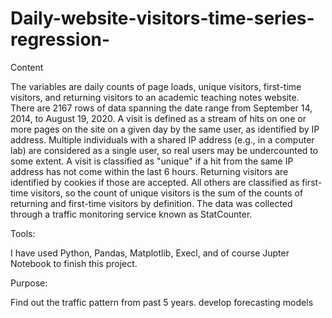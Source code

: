 # Daily-website-visitors-time-series-regression-

Content

The variables are daily counts of page loads, unique visitors, first-time visitors, and returning visitors to an academic teaching notes website. 
There are 2167 rows of data spanning the date range from September 14, 2014, to August 19, 2020. 
A visit is defined as a stream of hits on one or more pages on the site on a given day by the same user, as identified by IP address. 
Multiple individuals with a shared IP address (e.g., in a computer lab) are considered as a single user, so real users may be undercounted to some extent. 
A visit is classified as "unique" if a hit from the same IP address has not come within the last 6 hours. 
Returning visitors are identified by cookies if those are accepted. 
All others are classified as first-time visitors, so the count of unique visitors is the sum of the counts of returning and first-time visitors by definition. 
The data was collected through a traffic monitoring service known as StatCounter.

Tools: 

I have used Python, Pandas, Matplotlib, Execl, and of course Jupter Notebook to finish this project.

Purpose:

Find out the traffic pattern from past 5 years.
develop forecasting models
